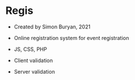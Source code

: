 # Regis

- Created by Simon Buryan, 2021

- Online registration system for event registration
- JS, CSS, PHP
- Client validation
- Server validation
